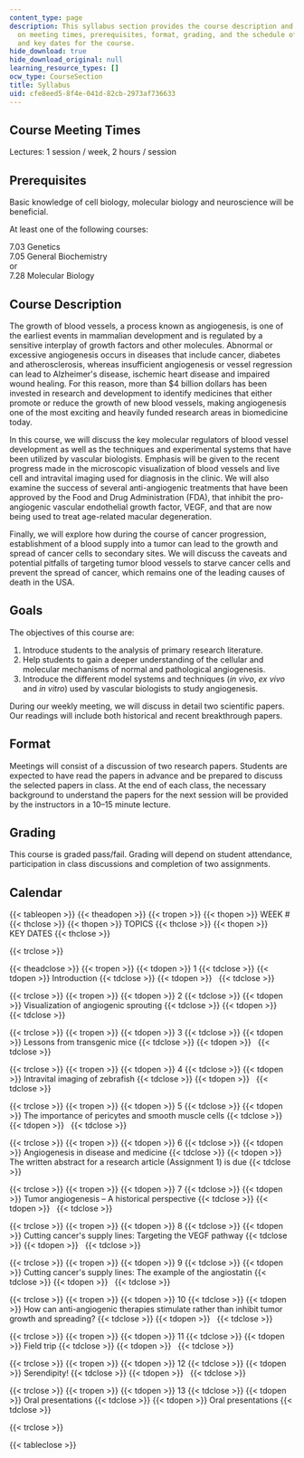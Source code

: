 ```yaml
---
content_type: page
description: This syllabus section provides the course description and information
  on meeting times, prerequisites, format, grading, and the schedule of weekly topics
  and key dates for the course.
hide_download: true
hide_download_original: null
learning_resource_types: []
ocw_type: CourseSection
title: Syllabus
uid: cfe8eed5-8f4e-041d-82cb-2973af736633
---
```


Course Meeting Times
--------------------

Lectures: 1 session / week, 2 hours / session

Prerequisites
-------------

Basic knowledge of cell biology, molecular biology and neuroscience will be beneficial.

At least one of the following courses:

7.03 Genetics  
7.05 General Biochemistry  
or  
7.28 Molecular Biology

Course Description
------------------

The growth of blood vessels, a process known as angiogenesis, is one of the earliest events in mammalian development and is regulated by a sensitive interplay of growth factors and other molecules. Abnormal or excessive angiogenesis occurs in diseases that include cancer, diabetes and atherosclerosis, whereas insufficient angiogenesis or vessel regression can lead to Alzheimer's disease, ischemic heart disease and impaired wound healing. For this reason, more than $4 billion dollars has been invested in research and development to identify medicines that either promote or reduce the growth of new blood vessels, making angiogenesis one of the most exciting and heavily funded research areas in biomedicine today.

In this course, we will discuss the key molecular regulators of blood vessel development as well as the techniques and experimental systems that have been utilized by vascular biologists. Emphasis will be given to the recent progress made in the microscopic visualization of blood vessels and live cell and intravital imaging used for diagnosis in the clinic. We will also examine the success of several anti-angiogenic treatments that have been approved by the Food and Drug Administration (FDA), that inhibit the pro-angiogenic vascular endothelial growth factor, VEGF, and that are now being used to treat age-related macular degeneration.

Finally, we will explore how during the course of cancer progression, establishment of a blood supply into a tumor can lead to the growth and spread of cancer cells to secondary sites. We will discuss the caveats and potential pitfalls of targeting tumor blood vessels to starve cancer cells and prevent the spread of cancer, which remains one of the leading causes of death in the USA.

Goals
-----

The objectives of this course are:

1.  Introduce students to the analysis of primary research literature.
2.  Help students to gain a deeper understanding of the cellular and molecular mechanisms of normal and pathological angiogenesis.
3.  Introduce the different model systems and techniques (_in vivo_, _ex vivo_ and _in vitro_) used by vascular biologists to study angiogenesis.

During our weekly meeting, we will discuss in detail two scientific papers. Our readings will include both historical and recent breakthrough papers.

Format
------

Meetings will consist of a discussion of two research papers. Students are expected to have read the papers in advance and be prepared to discuss the selected papers in class. At the end of each class, the necessary background to understand the papers for the next session will be provided by the instructors in a 10–15 minute lecture.

Grading
-------

This course is graded pass/fail. Grading will depend on student attendance, participation in class discussions and completion of two assignments.

Calendar
--------

{{< tableopen >}}
{{< theadopen >}}
{{< tropen >}}
{{< thopen >}}
WEEK #
{{< thclose >}}
{{< thopen >}}
TOPICS
{{< thclose >}}
{{< thopen >}}
KEY DATES
{{< thclose >}}

{{< trclose >}}

{{< theadclose >}}
{{< tropen >}}
{{< tdopen >}}
1
{{< tdclose >}}
{{< tdopen >}}
Introduction
{{< tdclose >}}
{{< tdopen >}}
 
{{< tdclose >}}

{{< trclose >}}
{{< tropen >}}
{{< tdopen >}}
2
{{< tdclose >}}
{{< tdopen >}}
Visualization of angiogenic sprouting
{{< tdclose >}}
{{< tdopen >}}
 
{{< tdclose >}}

{{< trclose >}}
{{< tropen >}}
{{< tdopen >}}
3
{{< tdclose >}}
{{< tdopen >}}
Lessons from transgenic mice
{{< tdclose >}}
{{< tdopen >}}
 
{{< tdclose >}}

{{< trclose >}}
{{< tropen >}}
{{< tdopen >}}
4
{{< tdclose >}}
{{< tdopen >}}
Intravital imaging of zebrafish
{{< tdclose >}}
{{< tdopen >}}
 
{{< tdclose >}}

{{< trclose >}}
{{< tropen >}}
{{< tdopen >}}
5
{{< tdclose >}}
{{< tdopen >}}
The importance of pericytes and smooth muscle cells
{{< tdclose >}}
{{< tdopen >}}
 
{{< tdclose >}}

{{< trclose >}}
{{< tropen >}}
{{< tdopen >}}
6
{{< tdclose >}}
{{< tdopen >}}
Angiogenesis in disease and medicine
{{< tdclose >}}
{{< tdopen >}}
The written abstract for a research article (Assignment 1) is due
{{< tdclose >}}

{{< trclose >}}
{{< tropen >}}
{{< tdopen >}}
7
{{< tdclose >}}
{{< tdopen >}}
Tumor angiogenesis – A historical perspective
{{< tdclose >}}
{{< tdopen >}}
 
{{< tdclose >}}

{{< trclose >}}
{{< tropen >}}
{{< tdopen >}}
8
{{< tdclose >}}
{{< tdopen >}}
Cutting cancer's supply lines: Targeting the VEGF pathway
{{< tdclose >}}
{{< tdopen >}}
 
{{< tdclose >}}

{{< trclose >}}
{{< tropen >}}
{{< tdopen >}}
9
{{< tdclose >}}
{{< tdopen >}}
Cutting cancer's supply lines: The example of the angiostatin
{{< tdclose >}}
{{< tdopen >}}
 
{{< tdclose >}}

{{< trclose >}}
{{< tropen >}}
{{< tdopen >}}
10
{{< tdclose >}}
{{< tdopen >}}
How can anti-angiogenic therapies stimulate rather than inhibit tumor growth and spreading?
{{< tdclose >}}
{{< tdopen >}}
 
{{< tdclose >}}

{{< trclose >}}
{{< tropen >}}
{{< tdopen >}}
11
{{< tdclose >}}
{{< tdopen >}}
Field trip
{{< tdclose >}}
{{< tdopen >}}
 
{{< tdclose >}}

{{< trclose >}}
{{< tropen >}}
{{< tdopen >}}
12
{{< tdclose >}}
{{< tdopen >}}
Serendipity!
{{< tdclose >}}
{{< tdopen >}}
 
{{< tdclose >}}

{{< trclose >}}
{{< tropen >}}
{{< tdopen >}}
13
{{< tdclose >}}
{{< tdopen >}}
Oral presentations
{{< tdclose >}}
{{< tdopen >}}
Oral presentations
{{< tdclose >}}

{{< trclose >}}

{{< tableclose >}}